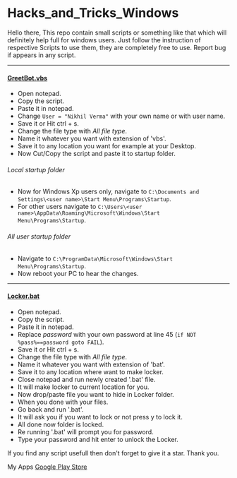# Hacks_and_Tricks_Windows
Hello there, This repo contain small scripts or something like that which will definitely help full for windows users. Just follow the instruction of respective Scripts to use them, they are completely free to use. Report bug if appears in any script.

***
#### [GreetBot.vbs](https://github.com/NIKHIL0VERMA/Hacks_and_Tricks_Windows/blob/main/GreetBot.vbs)
* Open notepad.
* Copy the script.
* Paste it in notepad.
* Change `User = "Nikhil Verma"` with your own name or with user name.
* Save it or Hit ctrl + s.
* Change the file type with _All file type_.
* Name it whatever you want with extension of 'vbs'.
* Save it to any location you want for example at your Desktop.
* Now Cut/Copy the script and paste it to startup folder.
###### Local startup folder
* Now for Windows Xp users only, navigate to `C:\Documents and Settings\<user name>\Start Menu\Programs\Startup`.
* For other users navigate to `C:\Users\<user name>\AppData\Roaming\Microsoft\Windows\Start Menu\Programs\Startup`.
###### All user startup folder
* Navigate to `C:\ProgramData\Microsoft\Windows\Start Menu\Programs\Startup`.
* Now reboot your PC to hear the changes.

***
#### [Locker.bat](https://github.com/NIKHIL0VERMA/Hacks_and_Tricks_Windows/blob/main/locker.bat)
* Open notepad.
* Copy the script.
* Paste it in notepad.
* Replace _password_ with your own password at line 45 (`if NOT %pass%==password goto FAIL`).
* Save it or Hit ctrl + s.
* Change the file type with _All file type_.
* Name it whatever you want with extension of 'bat'.
* Save it to any location where want to make locker.
* Close notepad and run newly created '.bat' file.
* It will make locker to current location for you.
* Now drop/paste file you want to hide in Locker folder.
* When you done with your files.
* Go back and run '.bat'.
* It will ask you if you want to lock or not press y to lock it.
* All done now folder is locked.
* Re running '.bat' will prompt you for password.
* Type your password and hit enter to unlock the Locker.

If you find any script usefull then don't forget to give it a star.
Thank you.

My Apps [Google Play Store](https://play.google.com/store/apps/dev?id=5011720043750659265)
